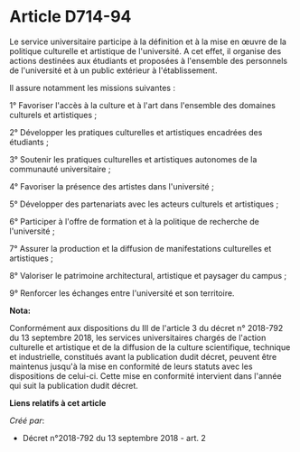 # Article D714-94

Le service universitaire participe à la définition et à la mise en œuvre de la politique culturelle et artistique de
l'université. A cet effet, il organise des actions destinées aux étudiants et proposées à l'ensemble des personnels de
l'université et à un public extérieur à l'établissement.

Il assure notamment les missions suivantes :

1° Favoriser l'accès à la culture et à l'art dans l'ensemble des domaines culturels et artistiques ;

2° Développer les pratiques culturelles et artistiques encadrées des étudiants ;

3° Soutenir les pratiques culturelles et artistiques autonomes de la communauté universitaire ;

4° Favoriser la présence des artistes dans l'université ;

5° Développer des partenariats avec les acteurs culturels et artistiques ;

6° Participer à l'offre de formation et à la politique de recherche de l'université ;

7° Assurer la production et la diffusion de manifestations culturelles et artistiques ;

8° Valoriser le patrimoine architectural, artistique et paysager du campus ;

9° Renforcer les échanges entre l'université et son territoire.

**Nota:**

Conformément aux dispositions du III de l'article 3 du décret n° 2018-792 du 13 septembre 2018, les services universitaires
chargés de l'action culturelle et artistique et de la diffusion de la culture scientifique, technique et industrielle,
constitués avant la publication dudit décret, peuvent être maintenus jusqu'à la mise en conformité de leurs statuts avec les
dispositions de celui-ci. Cette mise en conformité intervient dans l'année qui suit la publication dudit décret.

**Liens relatifs à cet article**

_Créé par_:

  - Décret n°2018-792 du 13 septembre 2018 - art. 2
